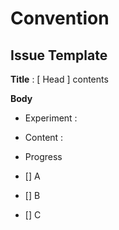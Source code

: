 # Convention
## Issue Template
**Title** : [ Head ] contents

**Body**  
- Experiment  : 
- Content : 

- Progress
- [] A
- [] B
- [] C
